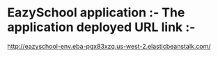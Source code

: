 # EazySchool application :- The application deployed URL link :- 
http://eazyschool-env.eba-pgx83xzq.us-west-2.elasticbeanstalk.com/
